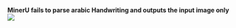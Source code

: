 **MinerU fails to parse arabic Handwriting and outputs the input image only**
![](images/42b6f908f00bbda0838569ed60a9738f7ee887f02ab1b6259af04291b4049aeb.jpg)
